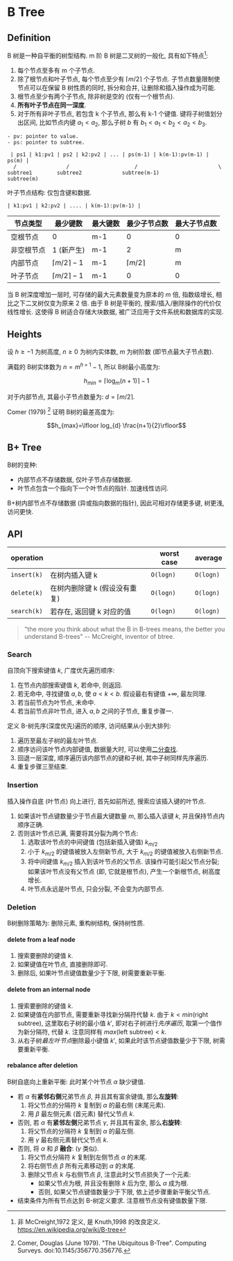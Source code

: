 # B Tree

## Definition

B 树是一种自平衡的树型结构. m 阶 B 树是二叉树的一般化, 具有如下特点[^1]:
1. 每个节点至多有 m 个子节点.
2. 除了根节点和叶子节点, 每个节点至少有 $\lceil m/2\rceil$ 个子节点. 子节点数量限制使节点可以在保留 B 树性质的同时, 拆分和合并, 让删除和插入操作成为可能.
3. 根节点至少有两个子节点, 除非树是空的 (仅有一个根节点).
4. **所有叶子节点在同一深度**.
5. 对于所有非叶子节点, 若包含 k 个子节点, 那么有 k-1 个键值. 键将子树值划分出区间, 比如节点内键 $a_{1}<a_{2}$, 那么子树 $b$ 有 $b_{1}<a_{1}<b_{2}<a_{2}<b_{3}$.

[^1]: 非 McCreight,1972 定义, 是 Knuth,1998 的改良定义. https://en.wikipedia.org/wiki/B-tree 

```
- pv: pointer to value.
- ps: pointer to subtree.

 | ps1 | k1:pv1 | ps2 | k2:pv2 | ... | ps(m-1) | k(m-1):pv(m-1) | ps(m) |
  /                /                     /                          \
subtree1        subtree2             subtree(m-1)                subtree(m)
```

叶子节点结构: 仅包含键和数据.

```
| k1:pv1 | k2:pv2 | .... | k(m-1):pv(m-1) |
```

| 节点类型   | 最少键数             | 最大键数 | 最少子节点数                                     | 最大子节点数 |
| ---------- | -------------------- | -------- | ------------------------------------------------ | ------------ |
| 空根节点   | 0                    | m-1       | 0                                                | 0            |
| 非空根节点 | 1 (新产生)                   | m-1        | 2                                                | m          |
| 内部节点   | $\lceil m/2\rceil-1$ | m-1        | $\lceil{m/2}\rceil$ | m          |
| 叶子节点   | $\lceil{m/2}\rceil-1$  | m-1        | 0                                                | 0             |

当 B 树深度增加一层时, 可存储的最大元素数量变为原本的 $m$ 倍, 指数级增长, 相比之下二叉树仅变为原来 2 倍. 由于 B 树是平衡的, 搜索/插入/删除操作的代价仅线性增长. 这使得 B 树适合存储大块数据, 被广泛应用于文件系统和数据库的实现.

## Heights

设 $h\geq -1$ 为树高度, $n\geq 0$ 为树内实体数, $m$ 为树阶数 (即节点最大子节点数).

满载的 B树实体数为 $n=m^{h+1}-1$, 所以 B树最小高度为:

$$h_{min}=\lceil{\log_{m}(n+1)}\rceil-1$$

对于内部节点, 其最小子节点数量为: $d=\lceil m/2\rceil$. 

Comer (1979) [^2] 证明 B树的最差高度为: 

$$h_{max}=\lfloor log_{d} \frac{n+1}{2}\rfloor$$

[^2]: Comer, Douglas (June 1979). "The Ubiquitous B-Tree". Computing Surveys. doi:10.1145/356770.356776.

## B+ Tree

B树的变种:
- 内部节点不存储数据, 仅叶子节点存储数据. 
- 叶节点包含一个指向下一个叶节点的指针. 加速线性访问.

B+树内部节点不存储数据 (异或指向数据的指针), 因此可相对存储更多键, 树更浅, 访问更快.

## API

| operation   |                               | worst case | average |
| ----------- | ----------------------------- | ---------- | ------- |
| `insert(k)` | 在树内插入键 k                | `O(logn)`  | `O(logn)`        |
| `delete(k)` | 在树内删除键 k (假设没有重复) | `O(logn)`  | `O(logn)`        |
| `search(k)`   | 若存在, 返回键 k 对应的值     | `O(logn)`           | `O(logn)`        |


> "the more you think about what the B in B-trees means, the better you 
> understand B-trees" -- McCreight, inventor of btree.

### Search

自顶向下搜索键值 $k$, 广度优先遍历顺序:
1. 在节点内部搜索键值 $k$, 若命中, 则返回.
2. 若无命中, 寻找键值 $a,b$, 使 $a<k<b$. 假设最右有键值 $+\infty$, 最左同理.
3. 若当前节点为叶节点, 未命中.
4. 若当前节点非叶节点, 进入 $a,b$ 之间的子节点, 重复步骤一.

定义 B-树先序(深度优先)遍历的顺序, 访问结果从小到大排列:
1. 遍历至最左子树的最左叶节点.
2. 顺序访问该叶节点内部键值, 数据量大时, 可以使用[二分查找](../排序/binary%20search.md).
3. 回退一层深度, 顺序遍历该内部节点的键和子树, 其中子树同样先序遍历. 
4. 重复步骤三至结束.

### Insertion

插入操作自底 (叶节点) 向上进行, 首先如前所述, 搜索应该插入键的叶节点.

1. 如果该叶节点键数量少于节点最大键数量 $m$, 那么插入该键 $k$, 并且保持节点内顺序正确.
2. 否则该叶节点已满, 需要将其分裂为两个节点:
	1. 选取该叶节点的中间键值 (包括新插入键值) $k_{m/2}$
	2. 小于 $k_{m/2}$ 的键值被放入左侧新节点, 大于 $k_{m/2}$ 的键值被放入右侧新节点.
	3. 将中间键值 $k_{m/2}$ 插入到该叶节点的父节点. 该操作可能引起父节点分裂; 如果该叶节点没有父节点 (即, 它就是根节点), 产生一个新根节点, 树高度增长. 
	4. 叶节点永远是叶节点, 只会分裂, 不会变为内部节点.

### Deletion

B树删除策略为: 删除元素, 重构树结构, 保持树性质.

#### delete from a leaf node

1. 搜索要删除的键值 $k$.
2. 如果键值在叶节点, 直接删除即可.
3. 删除后, 如果叶节点键值数量少于下限, 树需要重新平衡.

#### delete from an internal node

1. 搜索要删除的键值 $k$.
2. 如果键值在内部节点, 需要重新寻找新分隔符代替 $k$. 由于 $k<min(\text{right subtree})$, 这里取右子树的最小值 $k'$, 即对右子树进行*先序遍历*, 取第一个值作为新分隔符, 代替 $k$. 注意同样有 $max(\text{left subtree}) < k$.
3. 从右子树*最左叶节点*删除最小键值 $k'$, 如果此时该节点键值数量少于下限, 树需要重新平衡.

#### rebalance after deletion

B树自底向上重新平衡: 此时某个叶节点 $\alpha$ 缺少键值.
- 若 $\alpha$ 有**紧邻右侧**兄弟节点 $\beta$, 并且其有富余键值, 那么**左旋转**: 
	1. 将父节点的分隔符 $k$ 复制到 $\alpha$ 的最右侧 (末尾元素).
	2. 用 $\beta$ 最左侧元素 (首元素) 替代父节点 $k$.
- 否则, 若 $\alpha$ 有**紧邻左侧**兄弟节点 $\gamma$, 并且其有富余, 那么**右旋转**:
	1. 将父节点的分隔符 $k$ 复制到 $\alpha$ 的最左侧.
	2. 用 $\gamma$ 最右侧元素替代父节点 $k$.
- 否则, 将 $\alpha$ 和 $\beta$ **融合**: ($\gamma$ 类似).
	1. 将父节点分隔符 $k$ 复制到左侧节点 $\alpha$ 的末尾. 
	2. 将右侧节点 $\beta$ 所有元素移动到 $\alpha$ 的末尾.
	3. 删除父节点 $k$ 与右侧节点 $\beta$, 注意此时父节点损失了一个元素:
		- 如果父节点为根, 并且没有删除 $k$ 后为空, 那么 $\alpha$ 成为根.
		- 否则, 如果父节点键值数量少于下限, 依上述步骤重新平衡父节点.
- 结束条件为所有节点达到 B-树定义要求. 注意根节点没有键值数量下限.
